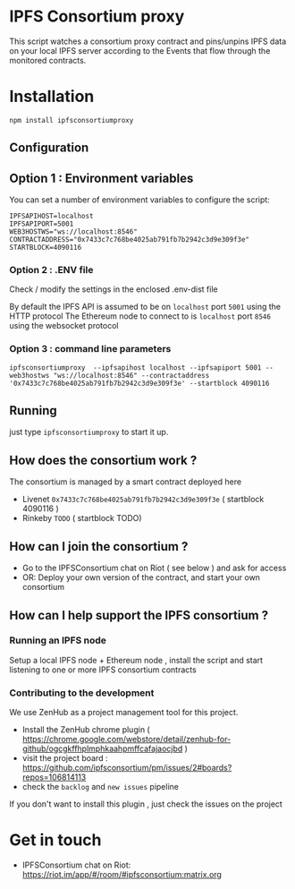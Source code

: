 # IPFS Consortium proxy

This script watches a consortium proxy contract and pins/unpins IPFS data on your local
IPFS server according to the Events that flow through the monitored contracts.

# Installation

`npm install ipfsconsortiumproxy`

## Configuration

## Option 1 : Environment variables

You can set a number of environment variables to configure the script:

```
IPFSAPIHOST=localhost
IPFSAPIPORT=5001
WEB3HOSTWS="ws://localhost:8546"
CONTRACTADDRESS="0x7433c7c768be4025ab791fb7b2942c3d9e309f3e"
STARTBLOCK=4090116
```

### Option 2 : .ENV file
Check / modify the settings in the enclosed .env-dist file

By default the IPFS API is assumed to be on `localhost` port `5001` using the HTTP protocol
The Ethereum node to connect to is `localhost` port `8546` using the websocket protocol

### Option 3 : command line parameters

```
ipfsconsortiumproxy  --ipfsapihost localhost --ipfsapiport 5001 --web3hostws "ws://localhost:8546" --contractaddress '0x7433c7c768be4025ab791fb7b2942c3d9e309f3e' --startblock 4090116
```

## Running

just type `ipfsconsortiumproxy` to start it up.


## How does the consortium work ?

The consortium is managed by a smart contract deployed here 

* Livenet `0x7433c7c768be4025ab791fb7b2942c3d9e309f3e` ( startblock 4090116 )
* Rinkeby `TODO` ( startblock TODO)

## How can I join the consortium ?

* Go to the IPFSConsortium chat on Riot ( see below ) and ask for access
* OR: Deploy your own version of the contract, and start your own consortium

## How can I help support the IPFS consortium ?

### Running an IPFS node

Setup a local IPFS node + Ethereum node , install the script and start listening to one or more IPFS consortium contracts

### Contributing to the development

We use ZenHub as a project management tool for this project.

- Install the ZenHub chrome plugin ( https://chrome.google.com/webstore/detail/zenhub-for-github/ogcgkffhplmphkaahpmffcafajaocjbd )
- visit the project board : https://github.com/ipfsconsortium/pm/issues/2#boards?repos=106814113
- check the `backlog` and `new issues` pipeline 

If you don't want to install this plugin , just check the issues on the project 

# Get in touch

- IPFSConsortium chat on Riot: https://riot.im/app/#/room/#ipfsconsortium:matrix.org


